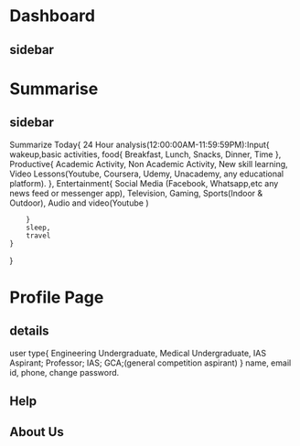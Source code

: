 # Dashboard
## sidebar


# Summarise
## sidebar
Summarize Today{
    24 Hour analysis(12:00:00AM-11:59:59PM):Input{
        wakeup,basic activities,
        food{
            Breakfast, Lunch, Snacks, Dinner, Time
        },
        Productive{
            Academic Activity,
            Non Academic Activity,
            New skill learning,
            Video Lessons(Youtube, Coursera, Udemy, Unacademy, any educational platform).
        },
        Entertainment{
            Social Media (Facebook, Whatsapp,etc any news feed or messenger app),
            Television,
            Gaming,
            Sports(Indoor & Outdoor),
            Audio and video(Youtube )

        }
        sleep,
        travel
    }
}


# Profile Page
## details
   user type{
       Engineering Undergraduate,
       Medical Undergraduate,
       IAS Aspirant;
       Professor;
       IAS;
       GCA;(general competition aspirant)
   } 
   name,
   email id,
   phone, 
   change password.



## Help

## About Us
